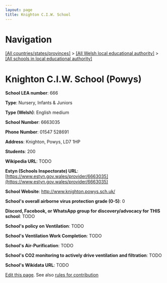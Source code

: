 ```yaml
---
layout: page
title: Knighton C.I.W. School
---
```

# Navigation

[[All countries/states/provinces]](../../..) > [[All Welsh local educational authority]](../..) > [[All schools in local educational authority]](..)

# Knighton C.I.W. School (Powys)

**School LEA number**: 666

**Type**: Nursery, Infants & Juniors

**Type (Welsh)**: English medium

**School Number**: 6663035

**Phone Number**: 01547 528691

**Address**: Knighton, Powys, LD7 1HP

**Students**: 200

**Wikipedia URL**: TODO

**Estyn (Schools Inspectorate) URL**: [https://www.estyn.gov.wales/provider/6663035](https://www.estyn.gov.wales/provider/6663035)

**School Website**: http://www.knighton.powys.sch.uk/

**School's overall airborne virus protection grade (0-5)**: 0

**Discord, Facebook, or WhatsApp group for discovery/advocacy for THIS school**: TODO

**School's policy on Ventilation**: TODO

**School's Ventilation Work Completion**: TODO

**School's Air-Purification**: TODO

**School's CO2 monitoring to actively drive ventilation and filtration**: TODO

**School's Wikidata URL**: TODO




[Edit this page](https://github.com/VentilationProject/Wales/edit/prif/./Powys/Knighton_C.I.W._School.md). See also [rules for contribution](../../../contribution-rules/)